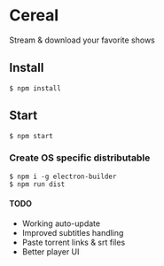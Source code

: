 <!-- ![Cereal](/assets/cereal.jpg) -->
Cereal
===========

Stream & download your favorite shows


## Install
```
$ npm install
```

## Start
```
$ npm start
```

### Create OS specific distributable
```
$ npm i -g electron-builder
$ npm run dist
```

#### TODO
*	Working auto-update
*	Improved subtitles handling
*	Paste torrent links & srt files
*	Better player UI